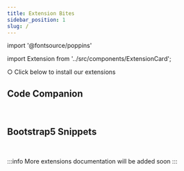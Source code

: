 ```yaml
---
title: Extension Bites
sidebar_position: 1
slug: /
---
```


import '@fontsource/poppins'

import Extension from '../src/components/ExtensionCard';

○ Click below to install our extensions

## Code Companion

<Extension image="img/extension-logo/code-companion.png" name="Code Companion" about="A best code helper" btn="install" link="extensions/code-companion/"/>

<br/>

## Bootstrap5 Snippets

<Extension image="img/extension-logo/bootstrap5.png" name="Code Companion" about="A best code helper" btn="install" link="extensions/bootstrap5-snippets"/>

<br/>

:::info
More extensions documentation will be added soon
:::
